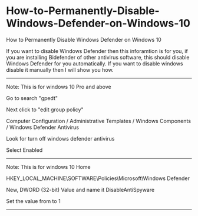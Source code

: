 # How-to-Permanently-Disable-Windows-Defender-on-Windows-10
How to Permanently Disable Windows Defender on Windows 10

If you want to disable Windows Defender then this inforamtion is for you, if you are installing Bidefender of other antivirus software, this should disable Windows Defender for you automatically. If you want to disable windows disable it manually then I will show you  how. 

------------------

Note: This is for windows 10 Pro and above

Go to search "gpedt"

Next click to "edit group policy"

Computer Configuration / Administrative Templates / Windows Components / Windows Defender Antivirus

Look for turn off windows defender antivirus 

Select Enabled 

--------------------
Note: This is for windows 10 Home

HKEY_LOCAL_MACHINE\SOFTWARE\Policies\Microsoft\Windows Defender

New,  DWORD (32-bit) Value and name it DisableAntiSpyware

Set the value from to 1

------------------------
